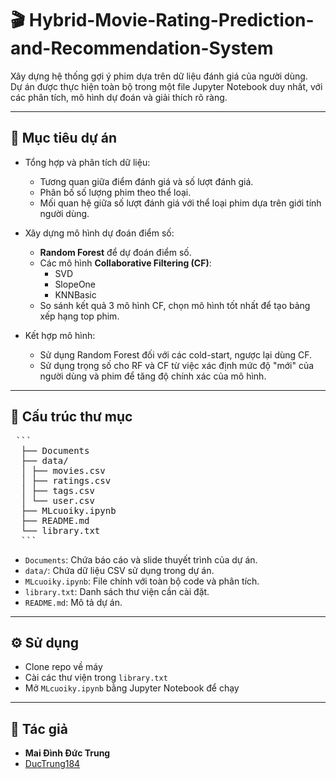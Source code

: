 # 🎬 Hybrid-Movie-Rating-Prediction-and-Recommendation-System

Xây dựng hệ thống gợi ý phim dựa trên dữ liệu đánh giá của người dùng.  
Dự án được thực hiện toàn bộ trong một file Jupyter Notebook duy nhất, với các phân tích, mô hình dự đoán và giải thích rõ ràng.

---

## 📌 **Mục tiêu dự án**

- Tổng hợp và phân tích dữ liệu:
  - Tương quan giữa điểm đánh giá và số lượt đánh giá.
  - Phân bố số lượng phim theo thể loại.
  - Mối quan hệ giữa số lượt đánh giá với thể loại phim dựa trên giới tính người dùng.

- Xây dựng mô hình dự đoán điểm số:
  - **Random Forest** để dự đoán điểm số.
  - Các mô hình **Collaborative Filtering (CF)**:
    - SVD
    - SlopeOne
    - KNNBasic
  - So sánh kết quả 3 mô hình CF, chọn mô hình tốt nhất để tạo bảng xếp hạng top phim.

- Kết hợp mô hình:
  - Sử dụng Random Forest đối với các cold-start, ngược lại dùng CF.
  - Sử dụng trọng số cho RF và CF từ việc xác định mức độ "mới" của người dùng và phim để tăng độ chính xác của mô hình.

---

## 📁 **Cấu trúc thư mục**
<pre> ```
  ├── Documents
  ├── data/
  │ ├── movies.csv
  │ ├── ratings.csv
  │ ├── tags.csv
  │ └── user.csv
  ├── MLcuoiky.ipynb
  ├── README.md
  └── library.txt 
  ``` </pre>

- `Documents`: Chứa báo cáo và slide thuyết trình của dự án.
- `data/`: Chứa dữ liệu CSV sử dụng trong dự án.
- `MLcuoiky.ipynb`: File chính với toàn bộ code và phân tích.
- `library.txt`: Danh sách thư viện cần cài đặt.
- `README.md`: Mô tả dự án.

---

## ⚙️ Sử dụng

- Clone repo về máy
- Cài các thư viện trong `library.txt`
- Mở `MLcuoiky.ipynb` bằng Jupyter Notebook để chạy

---

## 📝 Tác giả

- **Mai Đình Đức Trung**
- [DucTrung184](hhttps://github.com/DucTrung184)

